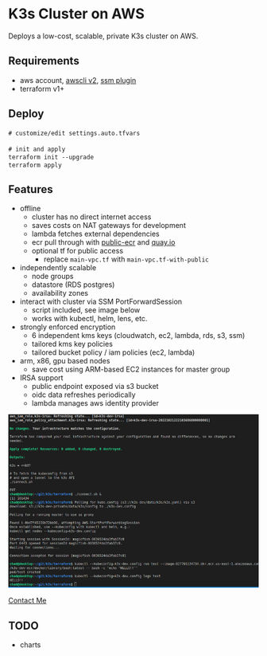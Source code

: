 # K3s Cluster on AWS
Deploys a low-cost, scalable, private K3s cluster on AWS.

## Requirements
* aws account, [awscli v2](https://docs.aws.amazon.com/cli/latest/userguide/getting-started-install.html), [ssm plugin](https://docs.aws.amazon.com/systems-manager/latest/userguide/session-manager-working-with-install-plugin.html#install-plugin-linux)
* terraform v1+

## Deploy
```shell
# customize/edit settings.auto.tfvars

# init and apply
terraform init --upgrade
terraform apply
```

## Features
* offline
  * cluster has no direct internet access
  * saves costs on NAT gateways for development
  * lambda fetches external dependencies
  * ecr pull through with [public-ecr](https://gallery.ecr.aws/docker) and [quay.io](https://quay.io/search)
  * optional tf for public access
    * replace `main-vpc.tf` with `main-vpc.tf-with-public`
* independently scalable
  * node groups
  * datastore (RDS postgres)
  * availability zones
* interact with cluster via SSM PortForwardSession
  * script included, see image below
  * works with kubectl, helm, lens, etc.
* strongly enforced encryption
  * 6 independent kms keys (cloudwatch, ec2, lambda, rds, s3, ssm)
  * tailored kms key policies
  * tailored bucket policy / iam policies (ec2, lambda)
* arm, x86, gpu based nodes
  * save cost using ARM-based EC2 instances for master group
* IRSA support
  * public endpoint exposed via s3 bucket
  * oidc data refreshes periodically
  * lambda manages aws identity provider

![Output](k3s.png)

[Contact Me](https://discord.gg/zmu6GVnPnj)

## TODO
* charts